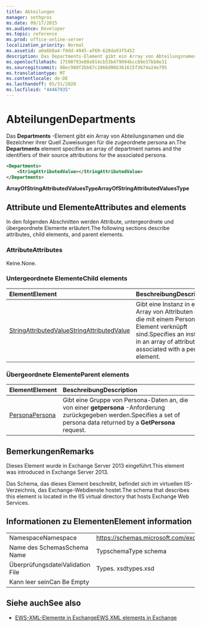 ```yaml
---
title: Abteilungen
manager: sethgros
ms.date: 09/17/2015
ms.audience: Developer
ms.topic: reference
ms.prod: office-online-server
localization_priority: Normal
ms.assetid: a0a6b0a4-f0dd-4945-af69-628da93f5452
description: Das Departments-Element gibt ein Array von Abteilungsnamen und die Bezeichner ihrer Quell Zuweisungen für die zugeordnete persona an.
ms.openlocfilehash: 17590793e00a914cb53b479994bcc89e37bb0e31
ms.sourcegitcommit: 88ec988f2bb67c1866d06b361615f3674a24e795
ms.translationtype: MT
ms.contentlocale: de-DE
ms.lasthandoff: 05/31/2020
ms.locfileid: "44467935"
---
```

# <a name="departments"></a><span data-ttu-id="d9a10-103">Abteilungen</span><span class="sxs-lookup"><span data-stu-id="d9a10-103">Departments</span></span>

<span data-ttu-id="d9a10-104">Das **Departments** -Element gibt ein Array von Abteilungsnamen und die Bezeichner ihrer Quell Zuweisungen für die zugeordnete persona an.</span><span class="sxs-lookup"><span data-stu-id="d9a10-104">The **Departments** element specifies an array of department names and the identifiers of their source attributions for the associated persona.</span></span> 
  
```XML
<Departments>
    <StringAttributedValue></StringAttributedValue>
</Departments>
```

 <span data-ttu-id="d9a10-105">**ArrayOfStringAttributedValuesType**</span><span class="sxs-lookup"><span data-stu-id="d9a10-105">**ArrayOfStringAttributedValuesType**</span></span>
## <a name="attributes-and-elements"></a><span data-ttu-id="d9a10-106">Attribute und Elemente</span><span class="sxs-lookup"><span data-stu-id="d9a10-106">Attributes and elements</span></span>

<span data-ttu-id="d9a10-107">In den folgenden Abschnitten werden Attribute, untergeordnete und übergeordnete Elemente erläutert.</span><span class="sxs-lookup"><span data-stu-id="d9a10-107">The following sections describe attributes, child elements, and parent elements.</span></span>
  
### <a name="attributes"></a><span data-ttu-id="d9a10-108">Attribute</span><span class="sxs-lookup"><span data-stu-id="d9a10-108">Attributes</span></span>

<span data-ttu-id="d9a10-109">Keine.</span><span class="sxs-lookup"><span data-stu-id="d9a10-109">None.</span></span>
  
### <a name="child-elements"></a><span data-ttu-id="d9a10-110">Untergeordnete Elemente</span><span class="sxs-lookup"><span data-stu-id="d9a10-110">Child elements</span></span>

|<span data-ttu-id="d9a10-111">**Element**</span><span class="sxs-lookup"><span data-stu-id="d9a10-111">**Element**</span></span>|<span data-ttu-id="d9a10-112">**Beschreibung**</span><span class="sxs-lookup"><span data-stu-id="d9a10-112">**Description**</span></span>|
|:-----|:-----|
|[<span data-ttu-id="d9a10-113">StringAttributedValue</span><span class="sxs-lookup"><span data-stu-id="d9a10-113">StringAttributedValue</span></span>](stringattributedvalue.md) <br/> |<span data-ttu-id="d9a10-114">Gibt eine Instanz in einem Array von Attributen an, die mit einem Persona-Element verknüpft sind.</span><span class="sxs-lookup"><span data-stu-id="d9a10-114">Specifies an instance in an array of attributes associated with a persona element.</span></span>  <br/> |
   
### <a name="parent-elements"></a><span data-ttu-id="d9a10-115">Übergeordnete Elemente</span><span class="sxs-lookup"><span data-stu-id="d9a10-115">Parent elements</span></span>

|<span data-ttu-id="d9a10-116">**Element**</span><span class="sxs-lookup"><span data-stu-id="d9a10-116">**Element**</span></span>|<span data-ttu-id="d9a10-117">**Beschreibung**</span><span class="sxs-lookup"><span data-stu-id="d9a10-117">**Description**</span></span>|
|:-----|:-----|
|[<span data-ttu-id="d9a10-118">Persona</span><span class="sxs-lookup"><span data-stu-id="d9a10-118">Persona</span></span>](persona.md) <br/> |<span data-ttu-id="d9a10-119">Gibt eine Gruppe von Persona-Daten an, die von einer **getpersona** -Anforderung zurückgegeben werden.</span><span class="sxs-lookup"><span data-stu-id="d9a10-119">Specifies a set of persona data returned by a **GetPersona** request.</span></span>  <br/> |
   
## <a name="remarks"></a><span data-ttu-id="d9a10-120">Bemerkungen</span><span class="sxs-lookup"><span data-stu-id="d9a10-120">Remarks</span></span>

<span data-ttu-id="d9a10-121">Dieses Element wurde in Exchange Server 2013 eingeführt.</span><span class="sxs-lookup"><span data-stu-id="d9a10-121">This element was introduced in Exchange Server 2013.</span></span>
  
<span data-ttu-id="d9a10-122">Das Schema, das dieses Element beschreibt, befindet sich im virtuellen IIS-Verzeichnis, das Exchange-Webdienste hostet.</span><span class="sxs-lookup"><span data-stu-id="d9a10-122">The schema that describes this element is located in the IIS virtual directory that hosts Exchange Web Services.</span></span>
  
## <a name="element-information"></a><span data-ttu-id="d9a10-123">Informationen zu Elementen</span><span class="sxs-lookup"><span data-stu-id="d9a10-123">Element information</span></span>

|||
|:-----|:-----|
|<span data-ttu-id="d9a10-124">Namespace</span><span class="sxs-lookup"><span data-stu-id="d9a10-124">Namespace</span></span>  <br/> |https://schemas.microsoft.com/exchange/services/2006/types  <br/> |
|<span data-ttu-id="d9a10-125">Name des Schemas</span><span class="sxs-lookup"><span data-stu-id="d9a10-125">Schema Name</span></span>  <br/> |<span data-ttu-id="d9a10-126">Typschema</span><span class="sxs-lookup"><span data-stu-id="d9a10-126">Type schema</span></span>  <br/> |
|<span data-ttu-id="d9a10-127">Überprüfungsdatei</span><span class="sxs-lookup"><span data-stu-id="d9a10-127">Validation File</span></span>  <br/> |<span data-ttu-id="d9a10-128">Types. xsd</span><span class="sxs-lookup"><span data-stu-id="d9a10-128">types.xsd</span></span>  <br/> |
|<span data-ttu-id="d9a10-129">Kann leer sein</span><span class="sxs-lookup"><span data-stu-id="d9a10-129">Can Be Empty</span></span>  <br/> ||
   
## <a name="see-also"></a><span data-ttu-id="d9a10-130">Siehe auch</span><span class="sxs-lookup"><span data-stu-id="d9a10-130">See also</span></span>

- [<span data-ttu-id="d9a10-131">EWS-XML-Elemente in Exchange</span><span class="sxs-lookup"><span data-stu-id="d9a10-131">EWS XML elements in Exchange</span></span>](ews-xml-elements-in-exchange.md)

